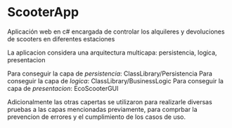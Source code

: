 # ScooterApp
Aplicación web en c# encargada de controlar los alquileres y devoluciones de scooters en diferentes estaciones

La aplicacion considera una arquitectura multicapa: persistencia, logica, presentacion

Para conseguir la capa de *persistencia*: ClassLibrary/Persistencia
Para conseguir la capa de *logica*: ClassLibrary/BusinessLogic
Para conseguir la capa de *presentacion*: EcoScooterGUI

Adicionalmente las otras capertas se utilizaron para realizarle diversas pruebas a las capas mencionadas previamente, para comprbar la prevencion de errores y el cumplimiento de los casos de uso.
